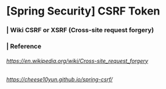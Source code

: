 # [Spring Security] CSRF Token

### | Wiki CSRF or XSRF (Cross-site request forgery)





### | Reference

###### https://en.wikipedia.org/wiki/Cross-site_request_forgery

###### https://cheese10yun.github.io/spring-csrf/

